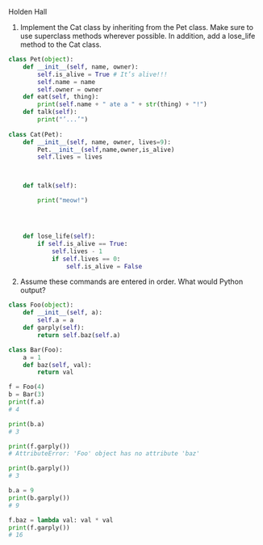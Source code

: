 Holden Hall

1. Implement the Cat class by inheriting from the Pet class. Make sure to use superclass methods wherever possible.
In addition, add a lose_life method to the Cat class.
```python 
class Pet(object):
    def __init__(self, name, owner):
        self.is_alive = True # It’s alive!!!
        self.name = name
        self.owner = owner
    def eat(self, thing):
        print(self.name + " ate a " + str(thing) + "!")
    def talk(self):
        print("’...’")
        
class Cat(Pet):
    def __init__(self, name, owner, lives=9):
        Pet.__init__(self,name,owner,is_alive)
        self.lives = lives



    def talk(self):          

        print("meow!")




    def lose_life(self):
    	if self.is_alive == True:
    		self.lives - 1
    		if self.lives == 0:
    			self.is_alive = False
```
2. Assume these commands are entered in order. What would Python output?
```python
class Foo(object):
    def __init__(self, a):
        self.a = a
    def garply(self):
        return self.baz(self.a)

class Bar(Foo):
    a = 1
    def baz(self, val):
        return val

f = Foo(4)
b = Bar(3)
print(f.a)
# 4

print(b.a)
# 3

print(f.garply())
# AttributeError: 'Foo' object has no attribute 'baz'

print(b.garply())
# 3

b.a = 9
print(b.garply())
# 9

f.baz = lambda val: val * val
print(f.garply())
# 16
```
